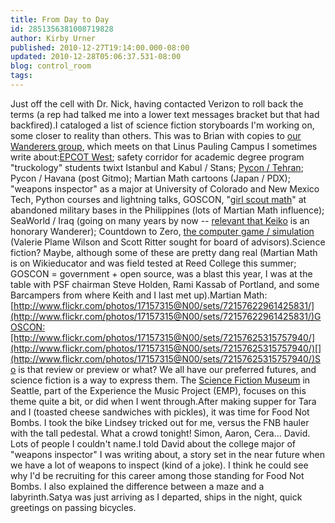 ```yaml
---
title: From Day to Day
id: 2851356381008719828
author: Kirby Urner
published: 2010-12-27T19:14:00.000-08:00
updated: 2010-12-28T05:06:37.531-08:00
blog: control_room
tags: 
---
```


Just off the cell with Dr. Nick, having contacted Verizon to roll back the terms (a rep had talked me into a lower text messages bracket but that had backfired).I cataloged a list of science fiction storyboards I'm working on, some closer to reality than others. This was to Brian with copies to [our Wanderers group](http://controlroom.blogspot.com/2010/02/posting-to-wanderers-list.html), which meets on that Linus Pauling Campus I sometimes write about:[EPCOT West](http://groups.yahoo.com/group/synergeo/message/64037); safety corridor for academic degree program "truckology" students twixt Istanbul and Kabul / Stans; [Pycon / Tehran](http://worldgame.blogspot.com/2010/08/pycon-tehran.html); Pycon / Havana (post Gitmo); Martian Math cartoons (Japan / PDX); "weapons inspector" as a major at University of Colorado and New Mexico Tech, Python courses and lightning talks, GOSCON, "[girl scout math](http://mathforum.org/kb/thread.jspa?forumID=206&threadID=2213242)" at abandoned military bases in the Philippines (lots of Martian Math influence); SeaWorld / Iraq (going on many years by now -- [relevant that Keiko](http://mybizmo.blogspot.com/2006/01/recruiting-new-wanderer.html) is an honorary Wanderer); Countdown to Zero, [the computer game / simulation ](http://controlroom.blogspot.com/2010/12/countdown-to-zero-game.html)(Valerie Plame Wilson and Scott Ritter sought for board of advisors).Science fiction?  Maybe, although some of these are pretty dang real (Martian Math is on Wikieducator and was field tested at Reed College this summer; GOSCON = government + open source, was a blast this year, I was at the table with PSF chairman Steve Holden, Rami Kassab of Portland, and some Barcampers from where Keith and I last met up).Martian Math:[http://www.flickr.com/photos/17157315@N00/sets/72157622961425831/](http://www.flickr.com/photos/17157315@N00/sets/72157622961425831/)GOSCON:[http://www.flickr.com/photos/17157315@N00/sets/72157625315757940/](http://www.flickr.com/photos/17157315@N00/sets/72157625315757940/)[](http://www.flickr.com/photos/17157315@N00/sets/72157625315757940/)So is that review or preview or what?  We all have our preferred futures, and science fiction is a way to express them.  The [Science Fiction Museum](http://mybizmo.blogspot.com/2005/11/baroque-cycle-manuscript.html) in Seattle, part of the Experience the Music Project (EMP), focuses on this theme quite a bit, or did when I went through.After making supper for Tara and I (toasted cheese sandwiches with pickles), it was time for Food Not Bombs.  I took the bike Lindsey tricked out for me, versus the FNB hauler with the tall pedestal.  What a crowd tonight!  Simon, Aaron, Cera... David.  Lots of people I couldn't name.I told David about the college major  of "weapons inspector" I was writing about, a story set in the near future when we have a lot of weapons to inspect (kind of a joke).  I think he could see why I'd be recruiting for this career among those standing for Food Not Bombs.  I also explained the difference between a maze and a labyrinth.Satya was just arriving as I departed, ships in the night, quick greetings on passing bicycles.